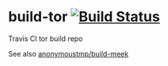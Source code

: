 # build-tor [![Build Status](https://travis-ci.org/anonymoustmp/build-tor.svg?branch=master)](https://travis-ci.org/anonymoustmp/build-tor)
Travis CI tor build repo

See also [anonymoustmp/build-meek](https://github.com/anonymoustmp/build-meek)
